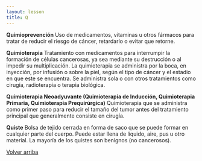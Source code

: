 ```yaml
---
layout: lesson
title: Q
---
```


<a name="top"></a>

**Quimioprevención**
Uso de medicamentos, vitaminas u otros fármacos para tratar de reducir el riesgo de cáncer, retardarlo o evitar que retorne.

**Quimioterapia**
Tratamiento con medicamentos para interrumpir la formación de células cancerosas, ya sea mediante su destrucción o al impedir su multiplicación. La quimioterapia se administra por la boca, en inyección, por infusión o sobre la piel, según el tipo de cáncer y el estadio en que este se encuentra. Se administra sola o con otros tratamientos como cirugía, radioterapia o terapia biológica.

**Quimioterapia Neoadyuvante (Quimioterapia de Inducción, Quimioterapia Primaria, Quimioterapia Prequirúrgica)**
Quimioterapia que se administra como primer paso para reducir el tamaño del tumor antes del tratamiento principal que generalmente consiste en cirugía. 


**Quiste**
Bolsa de tejido cerrada en forma de saco que se puede formar en cualquier parte del cuerpo. Puede estar llena de líquido, aire, pus u otro material. La mayoría de los quistes son benignos (no cancerosos).


<a href="#top">Volver arriba</a>
